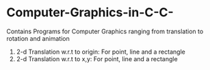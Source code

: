 # Computer-Graphics-in-C-C-
Contains Programs for Computer Graphics ranging from translation to rotation and animation


1. 2-d Translation w.r.t to origin: For point, line and a rectangle
2. 2-d Translation w.r.t to x,y: For point, line and a rectangle
